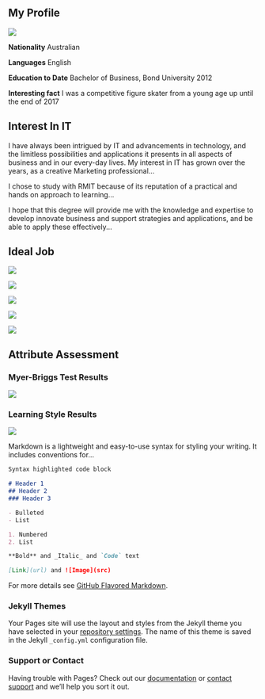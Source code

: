 ## My Profile
![](https://media.licdn.com/dms/image/C5103AQGxZWkZQMuCFA/profile-displayphoto-shrink_200_200/0?e=1565827200&v=beta&t=TCmpZUi6ELPV3VEc2RVw-hHh9TR_vBUm45ibz4nOANA)

**Nationality** Australian

**Languages** English

**Education to Date** Bachelor of Business, Bond University 2012 

**Interesting fact** I was a competitive figure skater from a young age up until the end of 2017


## Interest In IT

I have always been intrigued by IT and advancements in technology, and the limitless possibilities and applications it presents in all aspects of business and in our every-day lives. My interest in IT has grown over the years, as a creative Marketing professional...

I chose to study with RMIT because of its reputation of a practical and hands on approach to learning...

I hope that this degree will provide me with the knowledge and expertise to develop innovate business and support strategies and applications, and be able to apply these effectively...

## Ideal Job
![](https://github.com/bobbiecole/Bobbie-Cole/blob/master/xero%20title.PNG?raw=true)

![](https://github.com/bobbiecole/Bobbie-Cole/blob/master/Xero2.PNG?raw=true)

![](https://github.com/bobbiecole/Bobbie-Cole/blob/master/Xero3.PNG)

![](https://github.com/bobbiecole/Bobbie-Cole/blob/master/Xero4.PNG)

![](https://github.com/bobbiecole/Bobbie-Cole/blob/master/Xero5.PNG)


## Attribute Assessment

### Myer-Briggs Test Results

![](https://github.com/bobbiecole/Bobbie-Cole/blob/master/Myer%20Briggs%20Test.PNG)

### Learning Style Results

![](https://github.com/bobbiecole/Bobbie-Cole/blob/master/Learning%20Style%20chart.png)

Markdown is a lightweight and easy-to-use syntax for styling your writing. It includes conventions for...

```markdown
Syntax highlighted code block

# Header 1
## Header 2
### Header 3

- Bulleted
- List

1. Numbered
2. List

**Bold** and _Italic_ and `Code` text

[Link](url) and ![Image](src)
```

For more details see [GitHub Flavored Markdown](https://guides.github.com/features/mastering-markdown/).

### Jekyll Themes

Your Pages site will use the layout and styles from the Jekyll theme you have selected in your [repository settings](https://github.com/bobbiecole/cole.assessment1/settings). The name of this theme is saved in the Jekyll `_config.yml` configuration file.

### Support or Contact

Having trouble with Pages? Check out our [documentation](https://help.github.com/categories/github-pages-basics/) or [contact support](https://github.com/contact) and we’ll help you sort it out.
